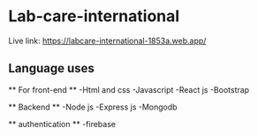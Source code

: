 # Lab-care-international

Live link: https://labcare-international-1853a.web.app/


## Language uses

** For front-end **
-Html and css
-Javascript
-React js
-Bootstrap

** Backend **
-Node js
-Express js
-Mongodb

** authentication **
-firebase